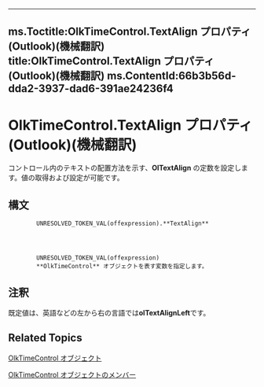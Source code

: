

---
ms.Toctitle:OlkTimeControl.TextAlign プロパティ (Outlook)(機械翻訳)
title:OlkTimeControl.TextAlign プロパティ (Outlook)(機械翻訳)
ms.ContentId:66b3b56d-dda2-3937-dad6-391ae24236f4
---
# OlkTimeControl.TextAlign プロパティ (Outlook)(機械翻訳)




コントロール内のテキストの配置方法を示す、**OlTextAlign** の定数を設定します。値の取得および設定が可能です。

## 構文

            UNRESOLVED_TOKEN_VAL(offexpression).**TextAlign**




            UNRESOLVED_TOKEN_VAL(offexpression)
            **OlkTimeControl** オブジェクトを表す変数を指定します。



## 注釈
既定値は、英語などの左から右の言語では**olTextAlignLeft**です。



## Related Topics

[OlkTimeControl オブジェクト](b23f1741-b920-0caf-d4be-9892d8f2ae07.md)

[OlkTimeControl オブジェクトのメンバー](4a9d0ec3-40b4-c40c-8774-ba8aa1f092e3.md)





